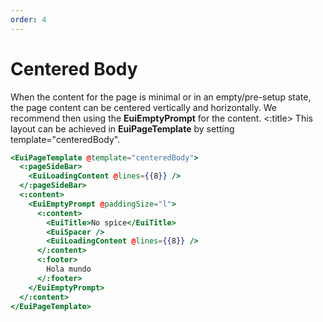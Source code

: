 ```yaml
---
order: 4
---
```


# Centered Body
<EuiSpacer />
<EuiText>
  When the content for the page is minimal or in an empty/pre-setup state, the page content can be centered vertically and horizontally. We recommend then using the <strong>EuiEmptyPrompt</strong> for the content.
</EuiText>
<EuiSpacer />
<EuiCallOut>
  <:title>
    This layout can be achieved in <strong>EuiPageTemplate</strong> by setting <EuiCode>template="centeredBody"</EuiCode>.
  </:title>
</EuiCallOut>

```hbs template
<EuiPageTemplate @template="centeredBody">
  <:pageSideBar>
    <EuiLoadingContent @lines={{8}} />
  </:pageSideBar>
  <:content>
    <EuiEmptyPrompt @paddingSize="l">
      <:content>
        <EuiTitle>No spice</EuiTitle>
        <EuiSpacer />
        <EuiLoadingContent @lines={{8}} />
      </:content>
      <:footer>
        Hola mundo
      </:footer>
    </EuiEmptyPrompt>
  </:content>
</EuiPageTemplate>
```
